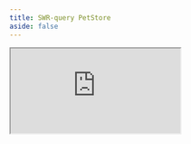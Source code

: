 ```yaml
---
title: SWR-query PetStore
aside: false
---
```


<iframe
  src="https://codesandbox.io/embed/github/kubb-project/kubb/tree/beta/examples/swr?fontsize=14&module=%2Fsrc%2Fgen%2Fmodels%2FPerson.ts&theme=dark&view=editor"
   :style="{
    width: '100%',
    height: '700px',
    border: 0,
    borderRadius: '4px',
    overflow: 'hidden'
  }"
  title="simple"
  allow="accelerometer; ambient-light-sensor; camera; encrypted-media; geolocation; gyroscope; hid; microphone; midi; payment; usb; vr; xr-spatial-tracking"
  sandbox="allow-forms allow-modals allow-popups allow-presentation allow-same-origin allow-scripts"
/>
